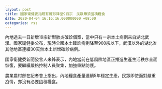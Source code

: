 ```yaml
---
layout: post
title: 國家衛健委指現有確診降至9百宗　民眾毋須囤積糧食
date: 2020-04-04 16:16:16.000000000 +08:00
categories: rss
---
```


內地過去一日新增19宗新型肺炎確診個案，當中只有一宗本土病例來自湖北武漢。國家衛健委公布，現時全國本土確診病例降至900宗以下，武漢以外的湖北省其他地區連續30天無本土新增確診病例。

國家衛健委新聞發言人米鋒表示，內地當前在低風險地區正推進生產生活秩序全面恢復，要繼續嚴格控制人員聚集，加強重點防護。

農業農村部在記者會上指出，內地糧食產量連續5年穩定生產，民眾即使面對嚴重疫情，亦沒有必要囤積糧食。
